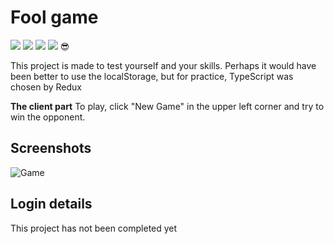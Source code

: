 # Fool game

![](https://img.shields.io/npm/v/react?label=React&style=flat-square) ![](https://img.shields.io/npm/v/sass?label=sass&style=flat-square) ![](https://img.shields.io/npm/v/react-redux?label=React-redux&style=flat-square) ![](https://img.shields.io/npm/v/typescript?label=typescript&style=flat-square) :sunglasses:

This project is made to test yourself and your skills. Perhaps it would have been better to use the localStorage, but for practice, TypeScript was chosen by Redux

**The client part** 
To play, click "New Game" in the upper left corner and try to win the opponent.

## Screenshots

![Game](https://github.com/Getmenn/foolGame/raw/master/src/components/game.jpg)

## Login details

This project has not been completed yet
